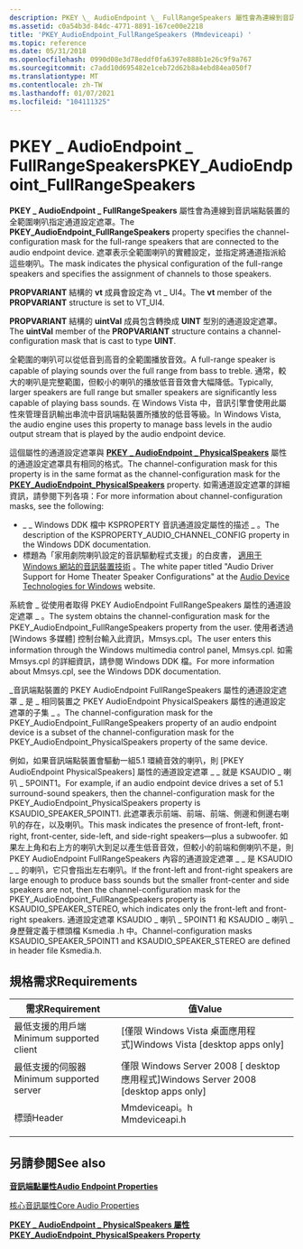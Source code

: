 ```yaml
---
description: PKEY \_ AudioEndpoint \_ FullRangeSpeakers 屬性會為連線到音訊端點裝置的全範圍喇叭指定通道設定遮罩。
ms.assetid: c0a54b3d-84dc-4771-8891-167ce00e2218
title: 'PKEY_AudioEndpoint_FullRangeSpeakers (Mmdeviceapi) '
ms.topic: reference
ms.date: 05/31/2018
ms.openlocfilehash: 0990d08e3d78eddf0fa6397e888b1e26c9f9a767
ms.sourcegitcommit: c7add10d695482e1ceb72d62b8a4ebd84ea050f7
ms.translationtype: MT
ms.contentlocale: zh-TW
ms.lasthandoff: 01/07/2021
ms.locfileid: "104111325"
---
```

# <a name="pkey_audioendpoint_fullrangespeakers"></a><span data-ttu-id="cea16-103">PKEY \_ AudioEndpoint \_ FullRangeSpeakers</span><span class="sxs-lookup"><span data-stu-id="cea16-103">PKEY\_AudioEndpoint\_FullRangeSpeakers</span></span>

<span data-ttu-id="cea16-104">**PKEY \_ AudioEndpoint \_ FullRangeSpeakers** 屬性會為連線到音訊端點裝置的全範圍喇叭指定通道設定遮罩。</span><span class="sxs-lookup"><span data-stu-id="cea16-104">The **PKEY\_AudioEndpoint\_FullRangeSpeakers** property specifies the channel-configuration mask for the full-range speakers that are connected to the audio endpoint device.</span></span> <span data-ttu-id="cea16-105">遮罩表示全範圍喇叭的實體設定，並指定將通道指派給這些喇叭。</span><span class="sxs-lookup"><span data-stu-id="cea16-105">The mask indicates the physical configuration of the full-range speakers and specifies the assignment of channels to those speakers.</span></span>

<span data-ttu-id="cea16-106">**PROPVARIANT** 結構的 **vt** 成員會設定為 vt \_ UI4。</span><span class="sxs-lookup"><span data-stu-id="cea16-106">The **vt** member of the **PROPVARIANT** structure is set to VT\_UI4.</span></span>

<span data-ttu-id="cea16-107">**PROPVARIANT** 結構的 **uintVal** 成員包含轉換成 **UINT** 型別的通道設定遮罩。</span><span class="sxs-lookup"><span data-stu-id="cea16-107">The **uintVal** member of the **PROPVARIANT** structure contains a channel-configuration mask that is cast to type **UINT**.</span></span>

<span data-ttu-id="cea16-108">全範圍的喇叭可以從低音到高音的全範圍播放音效。</span><span class="sxs-lookup"><span data-stu-id="cea16-108">A full-range speaker is capable of playing sounds over the full range from bass to treble.</span></span> <span data-ttu-id="cea16-109">通常，較大的喇叭是完整範圍，但較小的喇叭的播放低音音效會大幅降低。</span><span class="sxs-lookup"><span data-stu-id="cea16-109">Typically, larger speakers are full range but smaller speakers are significantly less capable of playing bass sounds.</span></span> <span data-ttu-id="cea16-110">在 Windows Vista 中，音訊引擎會使用此屬性來管理音訊輸出串流中音訊端點裝置所播放的低音等級。</span><span class="sxs-lookup"><span data-stu-id="cea16-110">In Windows Vista, the audio engine uses this property to manage bass levels in the audio output stream that is played by the audio endpoint device.</span></span>

<span data-ttu-id="cea16-111">這個屬性的通道設定遮罩與 [**PKEY \_ AudioEndpoint \_ PhysicalSpeakers**](pkey-audioendpoint-physicalspeakers.md) 屬性的通道設定遮罩具有相同的格式。</span><span class="sxs-lookup"><span data-stu-id="cea16-111">The channel-configuration mask for this property is in the same format as the channel-configuration mask for the [**PKEY\_AudioEndpoint\_PhysicalSpeakers**](pkey-audioendpoint-physicalspeakers.md) property.</span></span> <span data-ttu-id="cea16-112">如需通道設定遮罩的詳細資訊，請參閱下列各項：</span><span class="sxs-lookup"><span data-stu-id="cea16-112">For more information about channel-configuration masks, see the following:</span></span>

-   <span data-ttu-id="cea16-113">\_ \_ Windows DDK 檔中 KSPROPERTY 音訊通道設定屬性的描述 \_ 。</span><span class="sxs-lookup"><span data-stu-id="cea16-113">The description of the KSPROPERTY\_AUDIO\_CHANNEL\_CONFIG property in the Windows DDK documentation.</span></span>
-   <span data-ttu-id="cea16-114">標題為「家用劇院喇叭設定的音訊驅動程式支援」的白皮書， [適用于 Windows 網站的音訊裝置技術](https://www.microsoft.com/whdc/device/audio/default.mspx) 。</span><span class="sxs-lookup"><span data-stu-id="cea16-114">The white paper titled "Audio Driver Support for Home Theater Speaker Configurations" at the [Audio Device Technologies for Windows](https://www.microsoft.com/whdc/device/audio/default.mspx) website.</span></span>

<span data-ttu-id="cea16-115">系統會 \_ 從使用者取得 PKEY AudioEndpoint FullRangeSpeakers 屬性的通道設定遮罩 \_ 。</span><span class="sxs-lookup"><span data-stu-id="cea16-115">The system obtains the channel-configuration mask for the PKEY\_AudioEndpoint\_FullRangeSpeakers property from the user.</span></span> <span data-ttu-id="cea16-116">使用者透過 [Windows 多媒體] 控制台輸入此資訊，Mmsys.cpl。</span><span class="sxs-lookup"><span data-stu-id="cea16-116">The user enters this information through the Windows multimedia control panel, Mmsys.cpl.</span></span> <span data-ttu-id="cea16-117">如需 Mmsys.cpl 的詳細資訊，請參閱 Windows DDK 檔。</span><span class="sxs-lookup"><span data-stu-id="cea16-117">For more information about Mmsys.cpl, see the Windows DDK documentation.</span></span>

<span data-ttu-id="cea16-118">\_音訊端點裝置的 PKEY AudioEndpoint FullRangeSpeakers 屬性的通道設定遮罩 \_ 是 \_ 相同裝置之 PKEY AudioEndpoint PhysicalSpeakers 屬性的通道設定遮罩的子集 \_ 。</span><span class="sxs-lookup"><span data-stu-id="cea16-118">The channel-configuration mask for the PKEY\_AudioEndpoint\_FullRangeSpeakers property of an audio endpoint device is a subset of the channel-configuration mask for the PKEY\_AudioEndpoint\_PhysicalSpeakers property of the same device.</span></span>

<span data-ttu-id="cea16-119">例如，如果音訊端點裝置會驅動一組5.1 環繞音效的喇叭，則 [PKEY AudioEndpoint PhysicalSpeakers] 屬性的通道設定遮罩 \_ \_ 就是 KSAUDIO \_ 喇叭 \_ 5POINT1。</span><span class="sxs-lookup"><span data-stu-id="cea16-119">For example, if an audio endpoint device drives a set of 5.1 surround-sound speakers, then the channel-configuration mask for the PKEY\_AudioEndpoint\_PhysicalSpeakers property is KSAUDIO\_SPEAKER\_5POINT1.</span></span> <span data-ttu-id="cea16-120">此遮罩表示前端、前端、前端、側邊和側邊右喇叭的存在，以及喇叭。</span><span class="sxs-lookup"><span data-stu-id="cea16-120">This mask indicates the presence of front-left, front-right, front-center, side-left, and side-right speakers—plus a subwoofer.</span></span> <span data-ttu-id="cea16-121">如果左上角和右上方的喇叭大到足以產生低音音效，但較小的前端和側喇叭不是，則 PKEY AudioEndpoint FullRangeSpeakers 內容的通道設定遮罩 \_ \_ 是 KSAUDIO \_ \_ 的喇叭，它只會指出左右喇叭。</span><span class="sxs-lookup"><span data-stu-id="cea16-121">If the front-left and front-right speakers are large enough to produce bass sounds but the smaller front-center and side speakers are not, then the channel-configuration mask for the PKEY\_AudioEndpoint\_FullRangeSpeakers property is KSAUDIO\_SPEAKER\_STEREO, which indicates only the front-left and front-right speakers.</span></span> <span data-ttu-id="cea16-122">通道設定遮罩 KSAUDIO \_ 喇叭 \_ 5POINT1 和 KSAUDIO \_ 喇叭 \_ 身歷聲定義于標頭檔 Ksmedia .h 中。</span><span class="sxs-lookup"><span data-stu-id="cea16-122">Channel-configuration masks KSAUDIO\_SPEAKER\_5POINT1 and KSAUDIO\_SPEAKER\_STEREO are defined in header file Ksmedia.h.</span></span>

## <a name="requirements"></a><span data-ttu-id="cea16-123">規格需求</span><span class="sxs-lookup"><span data-stu-id="cea16-123">Requirements</span></span>



| <span data-ttu-id="cea16-124">需求</span><span class="sxs-lookup"><span data-stu-id="cea16-124">Requirement</span></span> | <span data-ttu-id="cea16-125">值</span><span class="sxs-lookup"><span data-stu-id="cea16-125">Value</span></span> |
|-------------------------------------|------------------------------------------------------------------------------------------|
| <span data-ttu-id="cea16-126">最低支援的用戶端</span><span class="sxs-lookup"><span data-stu-id="cea16-126">Minimum supported client</span></span><br/> | <span data-ttu-id="cea16-127">\[僅限 Windows Vista 桌面應用程式\]</span><span class="sxs-lookup"><span data-stu-id="cea16-127">Windows Vista \[desktop apps only\]</span></span><br/>                                           |
| <span data-ttu-id="cea16-128">最低支援的伺服器</span><span class="sxs-lookup"><span data-stu-id="cea16-128">Minimum supported server</span></span><br/> | <span data-ttu-id="cea16-129">僅限 Windows Server 2008 \[ desktop 應用程式\]</span><span class="sxs-lookup"><span data-stu-id="cea16-129">Windows Server 2008 \[desktop apps only\]</span></span><br/>                                     |
| <span data-ttu-id="cea16-130">標頭</span><span class="sxs-lookup"><span data-stu-id="cea16-130">Header</span></span><br/>                   | <dl> <span data-ttu-id="cea16-131"><dt>Mmdeviceapi。h</dt></span><span class="sxs-lookup"><span data-stu-id="cea16-131"><dt>Mmdeviceapi.h</dt></span></span> </dl> |



## <a name="see-also"></a><span data-ttu-id="cea16-132">另請參閱</span><span class="sxs-lookup"><span data-stu-id="cea16-132">See also</span></span>

<dl> <dt>

[<span data-ttu-id="cea16-133">**音訊端點屬性**</span><span class="sxs-lookup"><span data-stu-id="cea16-133">**Audio Endpoint Properties**</span></span>](audio-endpoint-properties.md)
</dt> <dt>

[<span data-ttu-id="cea16-134">核心音訊屬性</span><span class="sxs-lookup"><span data-stu-id="cea16-134">Core Audio Properties</span></span>](core-audio-properties.md)
</dt> <dt>

[<span data-ttu-id="cea16-135">**PKEY \_ AudioEndpoint \_ PhysicalSpeakers 屬性**</span><span class="sxs-lookup"><span data-stu-id="cea16-135">**PKEY\_AudioEndpoint\_PhysicalSpeakers Property**</span></span>](pkey-audioendpoint-physicalspeakers.md)
</dt> </dl>

 

 




